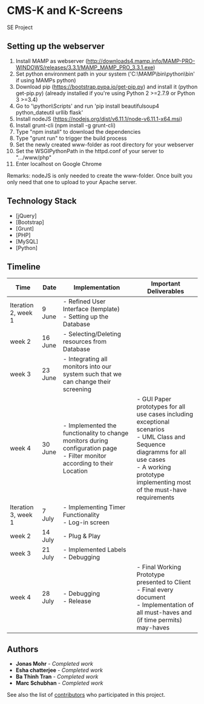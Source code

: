 # CMS-K and K-Screens

SE Project

## Setting up the webserver
1. Install MAMP as webserver (http://downloads4.mamp.info/MAMP-PRO-WINDOWS/releases/3.3.1/MAMP_MAMP_PRO_3.3.1.exe)
2. Set python environment path in your system ('C:\MAMP\bin\python\bin\' if using MAMPs python)
3. Download pip (https://bootstrap.pypa.io/get-pip.py) and install it (python get-pip.py) (already installed if you're using Python 2 >=2.7.9 or Python 3 >=3.4)
4. Go to '\python\Scripts' and run 'pip install beautifulsoup4 python_dateutil urllib flask'
5. Install nodeJS (https://nodejs.org/dist/v6.11.1/node-v6.11.1-x64.msi)
6. Install grunt-cli (npm install -g grunt-cli)
7. Type "npm install" to download the dependencies
8. Type "grunt run" to trigger the build process
9. Set the newly created www-folder as root directory for your webserver
10. Set the WSGIPythonPath in the httpd.conf of your server to ".../www/php"
11. Enter localhost on Google Chrome

Remarks: nodeJS is only needed to create the www-folder. Once built you only need that one to upload to your Apache server.

## Technology Stack

* [jQuery]
* [Bootstrap]
* [Grunt]
* [PHP]
* [MySQL]
* [Python]

## Timeline


| Time                	| Date    	| Implementation                                                                                                               	| Important Deliverables                                                                                                                                                                              	|
|---------------------	|---------	|------------------------------------------------------------------------------------------------------------------------------	|-----------------------------------------------------------------------------------------------------------------------------------------------------------------------------------------------------	|
| Iteration 2, week 1 	| 9 June  	| - Refined User Interface (template) <br />- Setting up the Database                                                                	|                                                                                                                                                                                                     	|
| week 2              	| 16 June 	| - Selecting/Deleting resources from Database                                                                                 	|                                                                                                                                                                                                     	|
| week 3              	| 23 June 	| - Integrating all monitors into our system such that we can change their screening                                         	|                                                                                                                                                                                                     	|
| week 4              	| 30 June 	| - Implemented the functionality to change monitors during configuration page <br />- Filter monitor according to their Location 	| - GUI Paper prototypes for all use cases including exceptional scenarios <br />- UML Class and Sequence diagramms for all use cases <br />- A working prototype implementing most of the must-have requirements 	|
| Iteration 3, week 1 	| 7 July  	| - Implementing Timer Functionality <br />- Log-in screen                                                                           	|                                                                                                                                                                                                     	|
| week 2              	| 14 July 	| - Plug & Play                                                                                                                	|                                                                                                                                                                                                     	|
| week 3              	| 21 July 	| - Implemented Labels <br />- Debugging                                                                                             	|                                                                                                                                                                                                     	|
| week 4              	| 28 July 	| - Debugging <br />- Release                                                                                                        	| - Final Working Prototype presented to Client <br />- Final every document <br />- Implementation of all must-haves and (if time permits) may-haves                                                             	|

## Authors

* **Jonas Mohr** - *Completed work*
* **Esha chatterjee** - *Completed work*
* **Ba Thinh Tran** - *Completed work*
* **Marc Schubhan** - *Completed work*

See also the list of 
[contributors](https://repos.se.cispa.saarland/ezekiel_soremekun/projectp002-multimedia-infostream-kiosksystem/settings/members) 
who participated in this project.

